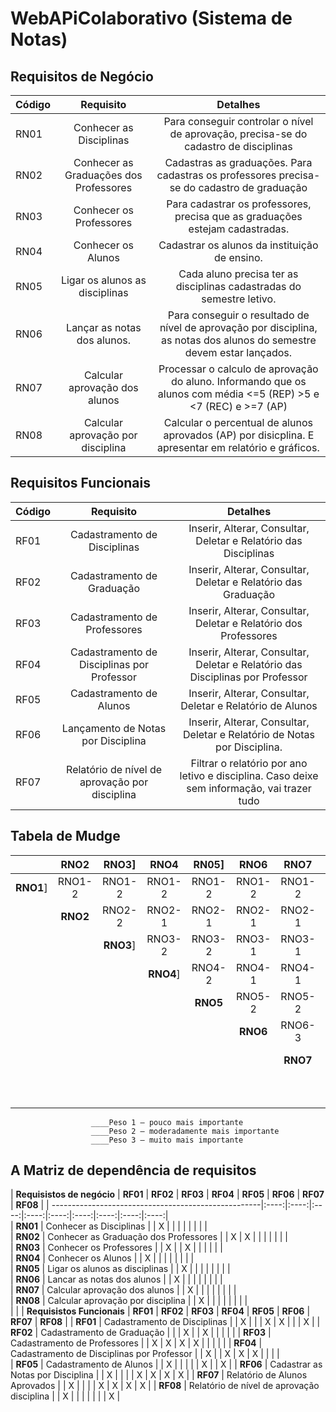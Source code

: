 # WebAPiColaborativo (Sistema de Notas)

## Requisitos de Negócio

| Código  | Requisito | Detalhes |
| ------------- |:-------------:|:---------------:|
| RN01     | Conhecer as Disciplinas     | Para conseguir controlar o nível de aprovação, precisa-se do cadastro de disciplinas
| RN02      | Conhecer as Graduações dos Professores     | Cadastras as graduações. Para cadastras os professores precisa-se do cadastro de graduação
| RN03      | Conhecer os Professores  |Para cadastrar os professores, precisa que as graduações estejam cadastradas.  
| RN04      | Conhecer os Alunos  | Cadastrar os alunos da instituição de ensino.
| RN05     | Ligar os alunos as disciplinas  | Cada aluno precisa ter as disciplinas cadastradas do semestre letivo.
| RN06     | Lançar as notas dos alunos.  | Para conseguir o resultado de nível de aprovação por disciplina, as notas dos alunos do semestre devem estar lançados.
| RN07     | Calcular aprovação dos alunos  | Processar o calculo de aprovação do aluno. Informando que os alunos com média <=5 (REP) >5 e <7 (REC) e >=7 (AP)
| RN08     | Calcular aprovação por disciplina | Calcular o percentual de alunos aprovados (AP) por disicplina. E apresentar em relatório e gráficos.

## Requisitos Funcionais

| Código  | Requisito | Detalhes |
| ------------- |:-------------:|:---------------:|
| RF01     | Cadastramento de Disciplinas    | Inserir, Alterar, Consultar, Deletar e Relatório das Disciplinas
| RF02     | Cadastramento de Graduação    | Inserir, Alterar, Consultar, Deletar e Relatório das Graduação
| RF03     | Cadastramento de Professores   | Inserir, Alterar, Consultar, Deletar e Relatório dos Professores
| RF04     | Cadastramento de Disciplinas por Professor    | Inserir, Alterar, Consultar, Deletar e Relatório das Disciplinas por Professor
| RF05    | Cadastramento de Alunos   | Inserir, Alterar, Consultar, Deletar e Relatório de Alunos
| RF06     | Lançamento de Notas por Disciplina   | Inserir, Alterar, Consultar, Deletar e Relatório de Notas por Disciplina. 
| RF07     | Relatório de nível de aprovação por disciplina    | Filtrar o relatório por ano letivo e disciplina. Caso deixe sem informação, vai trazer tudo

## Tabela de Mudge

|        | <b>RNO2</b> | <b>RNO3</b>] | <b>RNO4</b> | <b>RN05</b>] | <b>RNO6</b> | <b>RNO7</b> | <b>RN08</b> | <b>Total</b> | <b>%</b> |
| ------ |:------:|:------:|:------:|:------:|:------:|:------:|:------:|:-------:|:---:|
| <b>RNO1</b>] | RNO1-2 | RNO1-2 | RNO1-2 | RNO1-2 | RNO1-2 | RNO1-2 | RNO1-2 | 14 | 27% |
|	       | <b>RNO2</b> | RNO2-2 | RNO2-1 | RNO2-1 | RNO2-1 | RNO2-1 | RNO2-1 | 6 | 12% |
|		     |        | <b>RNO3</b>] | RNO3-2 | RNO3-2 | RNO3-1 | RNO3-1 | RNO3-2 | 8 | 16% |
|        |        |        | <b>RNO4</b>] | RNO4-2 | RNO4-1 | RNO4-1 | RNO4-2 | 6 | 12% |
|				 |        |        |        | <b>RNO5</b> | RNO5-2 | RNO5-2 | RNO5-1 | 5 | 10% |
| 	  	 |			  |        |        |        | <b>RNO6</b> | RNO6-3 | RNO6-3 | 6 | 12% |
| 	  	 |			  |        |        |        |        | <b>RNO7</b> | RNO7-3 | 3 | 6% |
| 	  	 |			  |        |        |        |        |        | <b>RNO8</b> | 3 | 6% |
| 	  	 |			  |        |        |        |        |        |        | 51 | 100% |
                      ____Peso 1 – pouco mais importante
                      ____Peso 2 – moderadamente mais importante
                      ____Peso 3 – muito mais importante
                      
                      
## A Matriz de dependência de requisitos												
												
| <b>Requisistos de negócio</b>                              | <b>RF01</b> | <b>RF02</b> | <b>RF03</b> | <b>RF04</b> | <b>RF05</b> | <b>RF06</b> | <b>RF07</b> | <b>RF08</b> |
| ----------------------------------------------------|:----:|:----:|:----:|:----:|:----:|:----:|:----:|:----:|:----:|												
| <b>RN01</b> |	Conhecer as Disciplinas               |      |   X  |      |      |      |      |      |      |      |							
| <b>RN02</b> |	Conhecer as Graduação dos Professores |      |   X  |   X  |      |      |      |      |      |      |						
| <b>RN03</b> |	Conhecer os Professores               |      |   X  |      |   X  |      |      |      |      |      |					
| <b>RN04</b> |	Conhecer os Alunos                    |      |   X  |      |      |      |      |      |      |      |						
| <b>RN05</b> |	Ligar os alunos as disciplinas        |      |   X  |      |      |      |      |      |      |      |						
| <b>RN06</b> |	Lancar as notas dos alunos            |      |   X  |      |      |      |      |      |      |      |						
| <b>RN07</b> |	Calcular aprovação dos alunos         |      |   X  |      |      |      |      |      |      |      |						
| <b>RN08</b> |	Calcular aprovação por disciplina     |      |   X  |      |      |      |      |      |      |      |						
|                                                                                                                   |
| <b>Requisistos Funcionais</b>	                            | <b>RF01</b> | <b>RF02</b> | <b>RF03</b> | <b>RF04</b> | <b>RF05</b> | <b>RF06</b> | <b>RF07</b> | <b>RF08</b> |
| <b>RF01</b> |	Cadastramento de Disciplinas	                |      |   X  |      |      |   X  |   X  |      |      |   X  |
| <b>RF02</b> | Cadastramento de Graduação	                |      |      |   X  |      |   X  |      |      |      |      |
| <b>RF03</b> |	Cadastramento de Professores			|      |   X  |   X  |   X  |   X  |      |      |      |      |
| <b>RF04</b> |	Cadastramento de Disciplinas por Professor	|      |   X  |      |   X  |   X  |   X  |      |      |      |	
| <b>RF05</b> |	Cadastramento de Alunos				|      |   X  |      |      |      |      |   X  |      |   X  |
| <b>RF06</b> |	Cadastrar as Notas por Disciplina		|      |   X  |      |      |      |   X  |   X  |   X  |   X  |
| <b>RF07</b> |	Relatório de Alunos Aprovados			|      |   X  |      |      |      |   X  |   X  |   X  |   X  |
| <b>RF08</b> |	Relatório de nível de aprovação disciplina	|      |   X  |      |      |      |      |      |      |   X  |			







